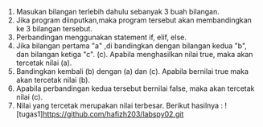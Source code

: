 1. Masukan bilangan terlebih dahulu sebanyak 3 buah bilangan.
2. Jika program diinputkan,maka program tersebut akan membandingkan ke 3 bilangan tersebut.
3. Perbandingan menggunakan statement if, elif, else.
4. Jika bilangan pertama "a" ,di bandingkan dengan bilangan kedua "b", dan bilangan ketiga "c". (c). Apabila menghasilkan nilai true, maka akan 
tercetak nilai (a).
5. Bandingkan kembali (b) dengan (a) dan (c). Apabila bernilai true maka 
akan tercetak nilai (b).
6. Apabila perbandingan kedua tersebut bernilai false, maka akan 
tercetak nilai (c).
7. Nilai yang tercetak merupakan nilai terbesar.
Berikut hasilnya :
![tugas1]https://github.com/hafizh203/labspy02.git 